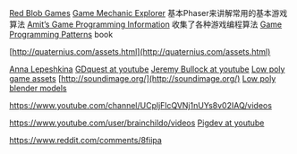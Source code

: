 [Red Blob Games](https://www.redblobgames.com/)
[Game Mechanic Explorer](https://gamemechanicexplorer.com/) 基本Phaser来讲解常用的基本游戏算法
[Amit’s Game Programming Information](http://www-cs-students.stanford.edu/~amitp/gameprog.html) 收集了各种游戏编程算法
[Game Programming Patterns](http://gameprogrammingpatterns.com/) book

[http://quaternius.com/assets.html](http://quaternius.com/assets.html)

[Anna Lepeshkina](https://www.youtube.com/channel/UCOka-ILmhM6DWaxZNNsL4tQ/videos)
[GDquest at youtube](https://www.youtube.com/channel/UCxboW7x0jZqFdvMdCFKTMsQ/videos)
[Jeremy Bullock at youtube](https://www.youtube.com/channel/UCwJw2-V5S1TkBjLQ3_Ws54g/videos)
[Low poly game assets](https://itch.io/search?q=low+poly)
[http://soundimage.org/](http://soundimage.org/)
[Low poly blender models](https://sketchfab.com/tags/low-poly-blender)

https://www.youtube.com/channel/UCpljFlcQVNj1nUYs8v02IAQ/videos

https://www.youtube.com/user/brainchildo/videos
[Pigdev at youtube](https://www.youtube.com/channel/UCFK9ZoVDqDgY6KGMcHEloFw/videos)

https://www.reddit.com/comments/8fiipa
